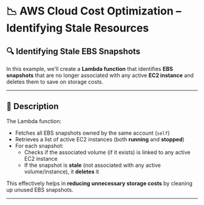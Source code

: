 # 📉 AWS Cloud Cost Optimization – Identifying Stale Resources

## 🔍 Identifying Stale EBS Snapshots

In this example, we'll create a **Lambda function** that identifies **EBS snapshots** that are no longer associated with any active **EC2 instance** and deletes them to save on storage costs.

---

## 📝 Description

The Lambda function:
- Fetches all EBS snapshots owned by the same account (`self`)
- Retrieves a list of active EC2 instances (both **running** and **stopped**)
- For each snapshot:
  - Checks if the associated volume (if it exists) is linked to any active EC2 instance
  - If the snapshot is **stale** (not associated with any active volume/instance), it **deletes** it

This effectively helps in **reducing unnecessary storage costs** by cleaning up unused EBS snapshots.

---

